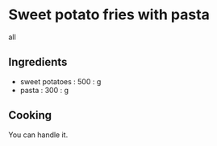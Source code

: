 # Sweet potato fries with pasta
all
## Ingredients
* sweet potatoes : 500 : g
* pasta : 300 : g
## Cooking
You can handle it.